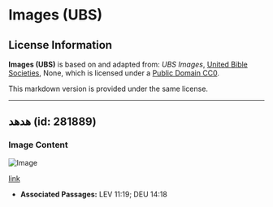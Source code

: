 # Images (UBS)

## License Information

**Images (UBS)** is based on and adapted from: _UBS Images_, [United Bible Societies](https://unitedbiblesocieties.org/), None, which is licensed under a [Public Domain CC0](https://creativecommons.org/public-domain/cc0/).

This markdown version is provided under the same license.



--------------------------------

## هدهد (id: 281889)

### Image Content

![Image](https://cdn.aquifer.bible/aquifer-content/resources/Media/WEB-0300_hoopoe.jpg)

[link](https://cdn.aquifer.bible/aquifer-content/resources/Media/WEB-0300_hoopoe.jpg)

* **Associated Passages:** LEV 11:19; DEU 14:18

